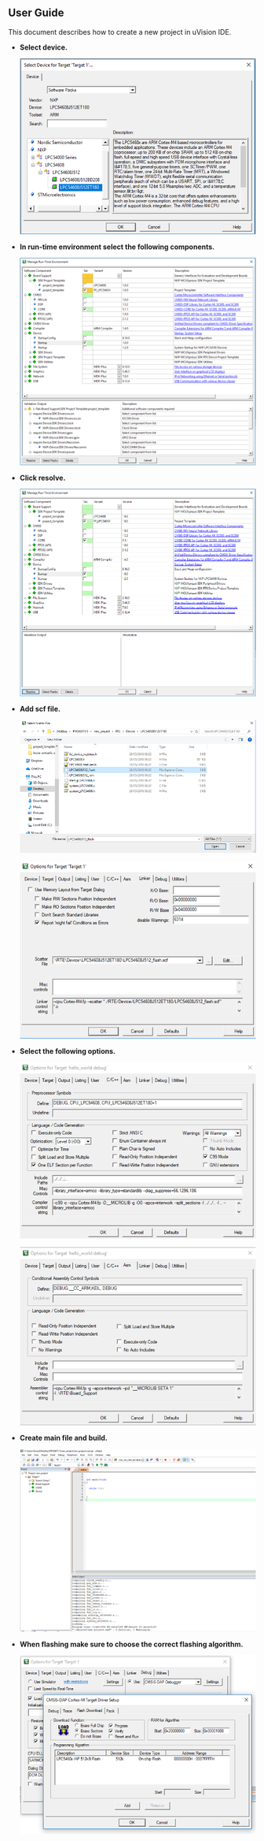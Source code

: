 ## User Guide

This document describes how to create a new project in uVision IDE.


* **Select device.**

   ![](img/01.PNG)

* **In run-time environment select the following components.**

   ![](img/02.PNG)

* **Click resolve.**

   ![](img/03.PNG)
    
 
* **Add scf file.**

  ![](img/04.PNG)
  
  ![](img/05.PNG)
  
* **Select the following options.**

  ![](img/06.PNG)

  ![](img/07.PNG)
  
* **Create main file and build.**

  ![](img/08.PNG)
  
* **When flashing make sure to choose the correct flashing algorithm.**

  ![](img/09.PNG)